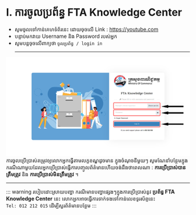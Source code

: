 # I. ការចូលប្រព័ន្ធ FTA Knowledge Center
- សូមចូលទៅកាន់គេហទំព័រនេះ ដោយចុចលើ Link : <https://youtube.com>
- បន្ទាប់មកវាយ Username និង Password របស់អ្នក
- សូមបន្តចុចលើពាក្យថា `ចូលប្រព័ន្ធ / login​ in` <hr>

![FillIn ](./pictures/FillInWithUsernameAndPassword.png)
ការចូលប្រើប្រាស់តម្រូវឲ្យលោកអ្នកធ្វើតាមលក្ខខណ្ឌដូចមាន ក្នុងចំណុចនីមួយៗ សូមណែនាំបន្ថែមក្នុងករណីណាមួយដែលអ្នកប្រើប្រាស់ធ្វើការបញ្ចូលព័ត៌មានហើយចង់ដឹងថាពេលណា : **ការប្រើប្រាស់បានត្រឹមត្រូវ** និង **ការប្រើប្រាស់មិនត្រឹមត្រូវ** ។ <hr>

::: warning របៀបដោះស្រាយបញ្ហា
ករណីមានបញ្ហាផ្សេងៗក្នុងការប្រើប្រាស់នូវ **ប្រព័ន្ធ FTA Knowledge Center**​ នេះ លោកអ្នកអាចធ្វើការទាក់ទងទៅកាន់លេខទូរស័ព្ទនេះ <br> `Tel: 012 212 015` ដើម្បីសួរព័ត៌មានបន្ថែម
:::